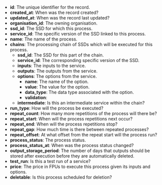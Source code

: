 * **id**: The unique identifier for the record.
* **created_at**: When was the record created?
* **updated_at**: When was the record last updated?
* **organisation_id**: The owning organisation.
* **ssd_id**: The SSD for which this process.
* **service_id**: The specific version of the SSD linked to this process.
* **name**: The name of the process.
* **chains**: The processing chain of SSDs which will be executed for this process.
    * **ssd_id**: The SSD for this part of the chain.
    * **service_id**: The corresponding specific version of the SSD.
    * **inputs**: The inputs to the service.
    * **outputs**: The outputs from the service.
    * **options**: The options from the service.
        * **name**: The name of the option.
        * **value**: The value for the option.
        * **data_type**: The data type associated with the option.
        * **validation**: 
    * **intermediate**: Is this an intermediate service within the chain?
* **run_type**: How will the process be executed?
* **repeat_count**: How many more repetitions of the process will there be?
* **repeat_start**: When will the process repetitions next occur?
* **repeat_end**: When will the process repetitions stop?
* **repeat_gap**: How much time is there between repeated processes?
* **repeat_offset**: At what offset from the repeat start will the process run?
* **process_status**: The process status.
* **process_status_at**: When was the process status changed?
* **output_storage_period**: The number of days that outputs should be stored after execution before they are automatically deleted.
* **test_run**: Is this a test run of a service?
* **price**: The price in FPUs to execute this process given its inputs and options.
* **deletable**: Is this process scheduled for deletion?
